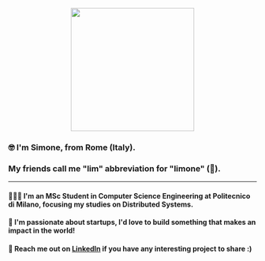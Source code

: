<p align="center">
  <img width="250" height="250" src="https://github.com/simonestaffa/simonestaffa/blob/master/project-1.png" />
</p>

### 🤓 I'm Simone, from Rome (Italy).
### My friends call me "lim" abbreviation for "limone" (🍋).
***
#### 🧑🏼‍💻 I'm an MSc Student in Computer Science Engineering at Politecnico di Milano, focusing my studies on Distributed Systems.
#### 🚀 I'm passionate about startups, I'd love to build something that makes an impact in the world! ###
#### 📩 Reach me out on [LinkedIn](https://www.linkedin.com/in/simone-staffa-8b3b79158/) if you have any interesting project to share :) 

